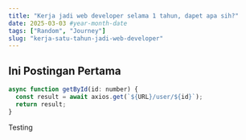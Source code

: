 ```yaml
---
title: "Kerja jadi web developer selama 1 tahun, dapet apa sih?"
date: 2025-03-03 #year-month-date
tags: ["Random", "Journey"]
slug: "kerja-satu-tahun-jadi-web-developer"
---
```


## Ini Postingan Pertama

```javascript
async function getById(id: number) {
  const result = await axios.get(`${URL}/user/${id}`);
  return result;
}
```

Testing
